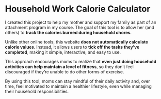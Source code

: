 # Household Work Calorie Calculator

I created this project to help my mother and support my family as part of an attachment program in my course. The goal of this tool is to allow her (and others) to **track the calories burned during household chores**.

Unlike other online tools, this website **does not automatically calculate calorie values**. Instead, it allows users to **tick off the tasks they’ve completed**, making it simple, interactive, and easy to use.

This approach encourages moms to realize that **even just doing household activities can help maintain a level of fitness**, so they don’t feel discouraged if they’re unable to do other forms of exercise.

By using this tool, moms can stay mindful of their daily activity and, over time, feel motivated to maintain a healthier lifestyle, even while managing their household responsibilities.

